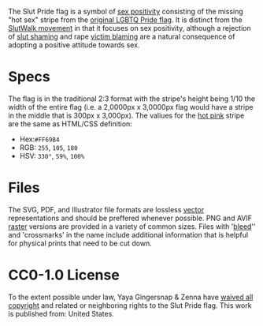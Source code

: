 The Slut Pride flag is a symbol of [sex positivity][sex-positive] consisting of the missing "hot sex" stripe from the [original LGBTQ Pride flag][pride-flag].  It is distinct from the [SlutWalk movement][slutwalk] in that it focuses on sex positivity, although a rejection of [slut shaming][slut-shaming] and rape [victim blaming][victim-blaming] are a natural consequence of adopting a positive attitude towards sex.

Specs
=====
The flag is in the traditional 2:3 format with the stripe's height being 1/10 the width of the entire flag (i.e. a 2,0000px x 3,0000px flag would have a stripe in the middle that is 300px x 3,000px).  The valiues for the [hot pink][hot-pink] stripe are the same as HTML/CSS definition:

* Hex:`#FF69B4`
* RGB: `255`, `105`, `180`
* HSV: `330°`, `59%`, `100%`

Files
=====
The SVG, PDF, and Illustrator file formats are lossless [vector][vector] representations and should be preffered whenever possible.  PNG and AVIF [raster][raster] versions are provided in a variety of common sizes.  Files with '[bleed][bleed]'' and 'crossmarks' in the name include additional information that is helpful for physical prints that need to be cut down.

CC0-1.0 License
===============
To the extent possible under law, Yaya Gingersnap & Zenna have [waived all copyright][cc0] and related or neighboring rights to the Slut Pride flag. This work is published from: United States. 

[pride-flag]: https://en.wikipedia.org/wiki/Rainbow_flag_(LGBT)#Origin
[hot-pink]: https://en.wikipedia.org/wiki/Shades_of_pink#Hot_pink
[slutwalk]: https://en.wikipedia.org/wiki/SlutWalk
[slut-shaming]: https://en.wikipedia.org/wiki/Slut-shaming
[victim-blaming]:https://en.wikipedia.org/wiki/Victim_blaming
[sex-positive]:https://en.wikipedia.org/wiki/Sex-positive_movement
[bleed]: https://en.wikipedia.org/wiki/Bleed_(printing)
[raster]: https://en.wikipedia.org/wiki/Raster_graphics
[vector]: https://en.wikipedia.org/wiki/Vector_graphics
[cc0]: https://creativecommons.org/share-your-work/public-domain/cc0/